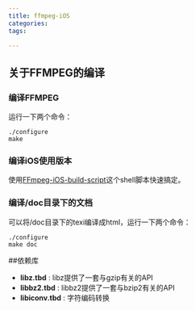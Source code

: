 ```yaml
---
title: ffmpeg-iOS
categories:
tags:

---
```


## 关于FFMPEG的编译
### 编译FFMPEG
运行一下两个命令：

```
./configure
make
```
### 编译iOS使用版本

使用[FFmpeg-iOS-build-script](https://github.com/kewlbear/FFmpeg-iOS-build-script)这个shell脚本快速搞定。

### 编译/doc目录下的文档
可以将/doc目录下的texi编译成html，运行一下两个命令：

```
./configure
make doc
```

##依赖库
- **libz.tbd** : libz提供了一套与gzip有关的API
- **libbz2.tbd** : libbz2提供了一套与bzip2有关的API
- **libiconv.tbd** : 字符编码转换

